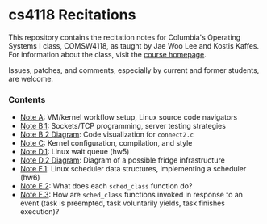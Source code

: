 cs4118 Recitations
==================

This repository contains the recitation notes for Columbia's Operating Systems I
class, COMSW4118, as taught by Jae Woo Lee and Kostis Kaffes. For information
about the class, visit the [course homepage](http://cs4118.github.io/www/2024-1/).

Issues, patches, and comments, especially by current and former students, are
welcome.

### Contents
- [Note A](A-Workflow/workflow.md): VM/kernel workflow setup, Linux source code
  navigators  
- [Note B.1](B-Sockets-ServerTesting): Sockets/TCP programming, server testing
  strategies
- [Note B.2 Diagram](B-Sockets-ServerTesting/connect2.alex.png): Code visualization for `connect2.c`
- [Note C](C-Linux-Kernel-Dev/linux-kernel-dev.md): Kernel configuration,
  compilation, and style
- [Note D.1](D-Fridge/waitqueue.pdf): Linux wait queue (hw5)
- [Note D.2 Diagram](D-Fridge/kkv.alex.png): Diagram of a possible fridge infrastructure
- [Note E.1](E-Freezer/freezer.md): Linux scheduler data structures, implementing
  a scheduler (hw6)
- [Note E.2](E-Freezer/freezer_sched_class.md): What does each `sched_class` function do?
- [Note E.3](E-Freezer/freezer_runqueue.md): How are `sched_class` functions invoked in response to an event (task is preempted, task voluntarily yields, task finishes execution)?
